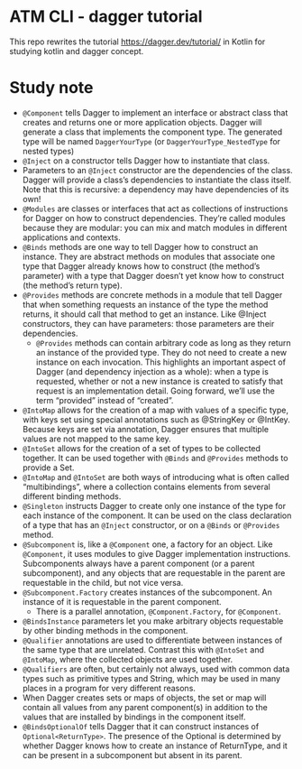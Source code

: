 ATM CLI - dagger tutorial
=====
This repo rewrites the tutorial https://dagger.dev/tutorial/ in Kotlin for studying kotlin and dagger concept. 

Study note
=====
- `@Component` tells Dagger to implement an interface or abstract class that creates and returns one or more application objects.
Dagger will generate a class that implements the component type. The generated type will be named `DaggerYourType` (or `DaggerYourType_NestedType` for nested types)
- `@Inject` on a constructor tells Dagger how to instantiate that class.
- Parameters to an `@Inject` constructor are the dependencies of the class. Dagger will provide a class’s dependencies to instantiate the class itself. Note that this is recursive: a dependency may have dependencies of its own!
- `@Modules` are classes or interfaces that act as collections of instructions for Dagger on how to construct dependencies. They’re called modules because they are modular: you can mix and match modules in different applications and contexts.
- `@Binds` methods are one way to tell Dagger how to construct an instance. They are abstract methods on modules that associate one type that Dagger already knows how to construct (the method’s parameter) with a type that Dagger doesn’t yet know how to construct (the method’s return type).
- `@Provides` methods are concrete methods in a module that tell Dagger that when something requests an instance of the type the method returns, it should call that method to get an instance. Like @Inject constructors, they can have parameters: those parameters are their dependencies.
  - `@Provides` methods can contain arbitrary code as long as they return an instance of the provided type. They do not need to create a new instance on each invocation.
    This highlights an important aspect of Dagger (and dependency injection as a whole): when a type is requested, whether or not a new instance is created to satisfy that request is an implementation detail. Going forward, we’ll use the term “provided” instead of “created”.
- `@IntoMap` allows for the creation of a map with values of a specific type, with keys set using special annotations such as @StringKey or @IntKey. Because keys are set via annotation, Dagger ensures that multiple values are not mapped to the same key.
- `@IntoSet` allows for the creation of a set of types to be collected together. It can be used together with `@Binds` and `@Provides` methods to provide a Set<ReturnType>.
- `@IntoMap` and `@IntoSet` are both ways of introducing what is often called “multibindings”, where a collection contains elements from several different binding methods.
- `@Singleton` instructs Dagger to create only one instance of the type for each instance of the component.
  It can be used on the class declaration of a type that has an `@Inject` constructor, or on a `@Binds` or `@Provides` method.
- `@Subcomponent` is, like a `@Component` one, a factory for an object.
  Like `@Component`, it uses modules to give Dagger implementation instructions.
  Subcomponents always have a parent component (or a parent subcomponent), and any objects that are requestable in the parent are requestable in the child, but not vice versa.
- `@Subcomponent.Factory` creates instances of the subcomponent. An instance of it is requestable in the parent component.
  - There is a parallel annotation, `@Component.Factory`, for `@Component`.
- `@BindsInstance` parameters let you make arbitrary objects requestable by other binding methods in the component.
- `@Qualifier` annotations are used to differentiate between instances of the same type that are unrelated.
  Contrast this with `@IntoSet` and `@IntoMap`, where the collected objects are used together.
- `@Qualifiers` are often, but certainly not always, used with common data types such as primitive types and String, which may be used in many places in a program for very different reasons.
- When Dagger creates sets or maps of objects, the set or map will contain all values from any parent component(s) in addition to the values that are installed by bindings in the component itself.
- `@BindsOptionalOf` tells Dagger that it can construct instances of `Optional<ReturnType>`. The presence of the Optional is determined by whether Dagger knows how to create an instance of ReturnType, and it can be present in a subcomponent but absent in its parent.
